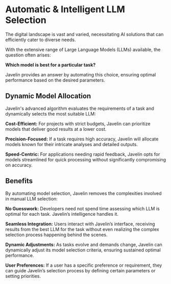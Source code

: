 # Automatic & Intelligent LLM Selection
The digital landscape is vast and varied, necessitating AI solutions that can efficiently cater to diverse needs. 

With the extensive range of Large Language Models (LLMs) available, the question often arises: 

**Which model is best for a particular task?** 

Javelin provides an answer by automating this choice, ensuring optimal performance based on the desired parameters.

## Dynamic Model Allocation

Javelin's advanced algorithm evaluates the requirements of a task and dynamically selects the most suitable LLM:

**Cost-Efficient:** For projects with strict budgets, Javelin can prioritize models that deliver good results at a lower cost.

**Precision-Focused:** If a task requires high accuracy, Javelin will allocate models known for their intricate analyses and detailed outputs.

**Speed-Centric:** For applications needing rapid feedback, Javelin opts for models streamlined for quick processing without significantly compromising on accuracy.

## Benefits

By automating model selection, Javelin removes the complexities involved in manual LLM selection:

**No Guesswork:** Developers need not spend time assessing which LLM is optimal for each task. Javelin’s intelligence handles it.

**Seamless Integration:** Users interact with Javelin’s interface, receiving results from the best LLM for the task without even realizing the complex selection process happening behind the scenes.

**Dynamic Adjustments:** As tasks evolve and demands change, Javelin can dynamically adjust its model selection criteria, ensuring sustained optimal performance.

**User Preferences:** If a user has a specific preference or requirement, they can guide Javelin’s selection process by defining certain parameters or setting priorities.